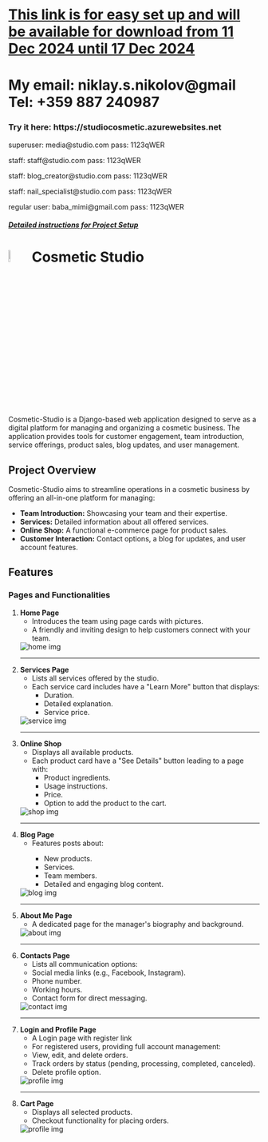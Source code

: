 <h1><a href="https://drive.google.com/drive/folders/17Geu2jOGJmN8ll45nLMxd6rXXSbc4KYj?usp=sharing">This link is for easy set up and will be available for download from 11 Dec 2024 until 17 Dec 2024</a></h1>
<h1>My email: niklay.s.nikolov@gmail Tel: +359 887 240987</h1>
<h3> Try it here: https://studiocosmetic.azurewebsites.net </h3>
<div>
    <p>superuser: media@studio.com pass: 1123qWER</p>
    <p>staff: staff@studio.com pass: 1123qWER</p>
    <p>staff: blog_creator@studio.com pass: 1123qWER</p>
    <p>staff: nail_specialist@studio.com pass: 1123qWER</p>
    <p>regular user: baba_mimi@gmail.com pass: 1123qWER</p>
</div>
<h4><link rel="stylesheet" href="docs/project_setup.md">
<a href="docs/project_setup.md"><i class="text-uppercase"><strong>Detailed instructions for Project Setup</strong></i></a>
</h4>
<h1>
    <img src="images_for_readme/intro.png" width="8%" alt="Logo"/> Cosmetic Studio
</h1>

<p>
    Cosmetic-Studio is a Django-based web application designed to serve as a digital platform for managing and organizing a cosmetic business. The application provides tools for customer engagement, team introduction, service offerings, product sales, blog updates, and user management.
</p>

<h2>Project Overview</h2>

<p>
    Cosmetic-Studio aims to streamline operations in a cosmetic business by offering an all-in-one platform for managing:
</p>
<ul>
    <li><strong>Team Introduction:</strong> Showcasing your team and their expertise.</li>
    <li><strong>Services:</strong> Detailed information about all offered services.</li>
    <li><strong>Online Shop:</strong> A functional e-commerce page for product sales.</li>
    <li><strong>Customer Interaction:</strong> Contact options, a blog for updates, and user account features.</li>
</ul>

<h2>Features</h2>

<h3>Pages and Functionalities</h3>

<ol>
    <li>
        <strong>Home Page</strong>
        <ul>
            <li>Introduces the team using page cards with pictures.</li>
            <li>A friendly and inviting design to help customers connect with your team.</li>
        </ul>
        <div>
            <img src="images_for_readme/home.png" alt="home img"/>
        </div>
    </li>
<hr>
    <li>
        <strong>Services Page</strong>
        <ul>
            <li>Lists all services offered by the studio.</li>
            <li>Each service card includes have a "Learn More" button that displays:
                <ul>
                    <li>Duration.</li>
                    <li>Detailed explanation.</li>
                    <li>Service price.</li>
                </ul>
            </li>
        </ul>
        <div>
            <img src="images_for_readme/services.png" alt="service img"/>
        </div>
    </li>
<hr>
    <li>
        <strong>Online Shop</strong>
        <ul>
            <li>Displays all available products.</li>
            <li>Each product card have a "See Details" button leading to a page with:                  
                <ul>
                    <li>Product ingredients.</li>
                    <li>Usage instructions.</li>
                    <li>Price.</li>
                    <li>Option to add the product to the cart.</li>
                </ul>
            </li>
        </ul>
        <div>
            <img src="images_for_readme/shop.png" alt="shop img"/>
        </div>
    </li>
<hr>
    <li>
        <strong>Blog Page</strong>
        <ul>            
            <li>Features posts about:</li>
            <ul>
                <li>New products.</li>
                <li>Services.</li>
                <li>Team members.</li>
                <li>Detailed and engaging blog content.</li>
            </ul>
        </ul>
        <div>
            <img src="images_for_readme/blog.png" alt="blog img"/>
        </div>
    </li>
<hr>
    <li>
        <strong>About Me Page</strong>
        <ul>
            <li>A dedicated page for the manager's biography and background.</li>
        </ul>
        <div>
            <img src="images_for_readme/about.png" alt="about img"/>
        </div>
    </li>
<hr>
    <li>
        <strong>Contacts Page</strong>
        <ul>
            <li>Lists all communication options:</li>
            <li>Social media links (e.g., Facebook, Instagram).</li>
            <li>Phone number.</li>
            <li>Working hours.</li>
            <li>Contact form for direct messaging.</li>
        </ul>
        <div>
            <img src="images_for_readme/contact.png" alt="contact img"/>
        </div>
    </li>
<hr>
    <li>
        <strong>Login and Profile Page</strong>
        <ul>
            <li>A Login page with register link</li>
            <li>For registered users, providing full account management:</li>
            <li>View, edit, and delete orders.</li>
            <li>Track orders by status (pending, processing, completed, canceled).</li>
            <li>Delete profile option.</li>
        </ul>
        <div>
            <img src="images_for_readme/profile.png" alt="profile img"/>
        </div>
    </li>
<hr>
    <li>
        <strong>Cart Page</strong>
        <ul>
            <li>Displays all selected products.</li>
            <li>Checkout functionality for placing orders.</li>
        </ul>
        <div>
            <img src="images_for_readme/cart.png" alt="profile img"/>
        </div>
    </li>
</ol>